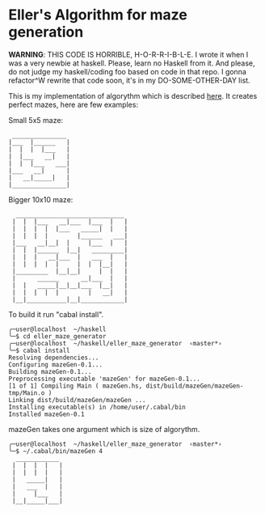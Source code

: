 Eller's Algorithm for maze generation
=====================================
**WARNING**: THIS CODE IS HORRIBLE, H-O-R-R-I-B-L-E. I wrote it when I was a very newbie at haskell. Please, learn no Haskell from it. And please, do not judge my haskell/coding foo based on code in that repo. I gonna refactor^W rewrite that code soon, it's in my DO-SOME-OTHER-DAY list.

This is my implementation of algorythm which is described [here](http://www.neocomputer.org/projects/eller.html). It creates perfect mazes, here are few examples:

Small 5x5 maze:

	 _______________
	|___  |______   |
	|  |  |  |___   |
	|  |___   __|   |
	|  |  |___   ___|
	|___   __|      |
	|   __|_____|   |
	|_______________|

Bigger 10x10 maze:

	  ______________________________
	 |  |  |___   __|___  |___  |   |
	 |  |  |  |  |___   _____|  |   |
	 |  |  |  |        |______   ___|
	 |___   __|__|  |     |___  |   |
	 |  |  |______  |__|   _________|
	 |  |  |   __|___  |   ___  |   |
	 |  |  |  |  |     |  |  |__|   |
	 |_________  |__|__|     |  |   |
	 |      ______      __|___  |   |
	 |  |   _____|__|__|___  |__|   |
	 |  |  |  |  |        |   __|   |
	 |__|___________|__|____________|

To build it run "cabal install".

	╭─user@localhost  ~/haskell  
	╰─$ cd eller_maze_generator 
	╭─user@localhost  ~/haskell/eller_maze_generator  ‹master*› 
	╰─$ cabal install
	Resolving dependencies...
	Configuring mazeGen-0.1...
	Building mazeGen-0.1...
	Preprocessing executable 'mazeGen' for mazeGen-0.1...
	[1 of 1] Compiling Main ( mazeGen.hs, dist/build/mazeGen/mazeGen-tmp/Main.o )
	Linking dist/build/mazeGen/mazeGen ...
	Installing executable(s) in /home/user/.cabal/bin
	Installed mazeGen-0.1

mazeGen takes one argument which is size of algorythm.

	╭─user@localhost  ~/haskell/eller_maze_generator  ‹master*› 
	╰─$ ~/.cabal/bin/mazeGen 4
	  ____________
	 |  |  |  |   |
	 |  |  |  |   |
	 |   _____|   |
	 |   ___  |   |
	 |     |___   |
	 |__|_____|___|

